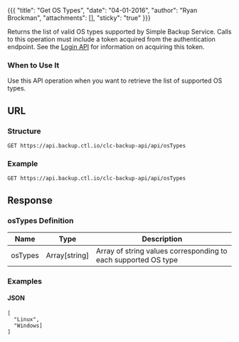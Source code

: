 {{{
  "title": "Get OS Types",
  "date": "04-01-2016",
  "author": "Ryan Brockman",
  "attachments": [],
  "sticky": "true"
}}}

Returns the list of valid OS types supported by Simple Backup Service. Calls to this operation must include a token acquired from the authentication endpoint. See the [Login API](../Authentication/login.md) for information on acquiring this token.

### When to Use It

Use this API operation when you want to retrieve the list of supported OS types.

## URL

### Structure

    GET https://api.backup.ctl.io/clc-backup-api/api/osTypes

### Example

    GET https://api.backup.ctl.io/clc-backup-api/api/osTypes


## Response

### osTypes Definition

| Name | Type | Description |
| --- | --- | --- |
| osTypes | Array[string] | Array of string values corresponding to each supported OS type |


### Examples

#### JSON

    [
      "Linux",
      "Windows]
    ]
